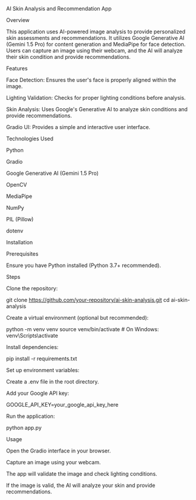 AI Skin Analysis and Recommendation App

Overview

This application uses AI-powered image analysis to provide personalized skin assessments and recommendations. It utilizes Google Generative AI (Gemini 1.5 Pro) for content generation and MediaPipe for face detection. Users can capture an image using their webcam, and the AI will analyze their skin condition and provide recommendations.

Features

Face Detection: Ensures the user's face is properly aligned within the image.

Lighting Validation: Checks for proper lighting conditions before analysis.

Skin Analysis: Uses Google's Generative AI to analyze skin conditions and provide recommendations.

Gradio UI: Provides a simple and interactive user interface.

Technologies Used

Python

Gradio

Google Generative AI (Gemini 1.5 Pro)

OpenCV

MediaPipe

NumPy

PIL (Pillow)

dotenv

Installation

Prerequisites

Ensure you have Python installed (Python 3.7+ recommended).

Steps

Clone the repository:

git clone https://github.com/your-repository/ai-skin-analysis.git
cd ai-skin-analysis

Create a virtual environment (optional but recommended):

python -m venv venv
source venv/bin/activate  # On Windows: venv\Scripts\activate

Install dependencies:

pip install -r requirements.txt

Set up environment variables:

Create a .env file in the root directory.

Add your Google API key:

GOOGLE_API_KEY=your_google_api_key_here

Run the application:

python app.py

Usage

Open the Gradio interface in your browser.

Capture an image using your webcam.

The app will validate the image and check lighting conditions.

If the image is valid, the AI will analyze your skin and provide recommendations.
